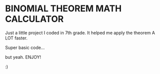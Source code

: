 # BINOMIAL THEOREM MATH CALCULATOR
Just a little project I coded in 7th grade. It helped me apply the theorem A LOT faster.

Super basic code...

but yeah. ENJOY!

:)
